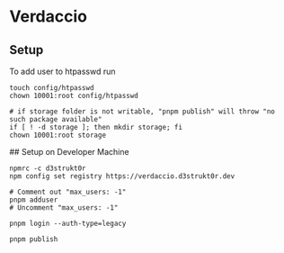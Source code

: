 # Verdaccio

## Setup

To add user to htpasswd run

```shell
touch config/htpasswd
chown 10001:root config/htpasswd

# if storage folder is not writable, "pnpm publish" will throw "no such package available"
if [ ! -d storage ]; then mkdir storage; fi
chown 10001:root storage
```

## Setup on Developer Machine

```shell
npmrc -c d3strukt0r
npm config set registry https://verdaccio.d3strukt0r.dev

# Comment out "max_users: -1"
pnpm adduser
# Uncomment "max_users: -1"

pnpm login --auth-type=legacy

pnpm publish
```
